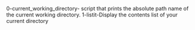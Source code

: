0-current_working_directory- script that prints the absolute path name of the current working directory.
1-listit-Display the contents list of your current directory
